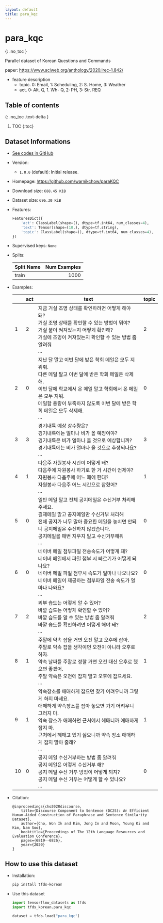 ```yaml
---
layout: default
title: para_kqc
---
```


# para_kqc
{: .no_toc }

Parallel dataset of Korean Questions and Commands

paper: https://www.aclweb.org/anthology/2020.lrec-1.842/

* feature description
    * topic. 0: Email, 1: Scheduling, 2: S. Home, 3: Weather
    * act. 0: Alt. Q, 1. Wh- Q, 2: PH, 3: Str. REQ

## Table of contents
{: .no_toc .text-delta }

1. TOC
{:toc}

## Dataset Informations

* [See codes in GitHub](https://github.com/jeongukjae/tfds-korean/blob/main/tfds_korean/para_kqc/para_kqc.py)
* Version:
  * `1.0.0` (default): Initial release.
* Homepage: <https://github.com/warnikchow/paraKQC>
* Download size: `688.45 KiB`
* Dataset size: `696.30 KiB`
* Features:

  ```python
  FeaturesDict({
      'act': ClassLabel(shape=(), dtype=tf.int64, num_classes=4),
      'text': Tensor(shape=(10,), dtype=tf.string),
      'topic': ClassLabel(shape=(), dtype=tf.int64, num_classes=4),
  })
  ```

* Supervised keys: `None`
* Splits:

  | Split Name | Num Examples        |
  |------------|--------------------:|
  |train  |1000|

* Examples:

  | |act|text|topic|
  |---|---|---|---|
  |1|2|지금 거실 조명 상태를 확인하려면 어떻게 해야 돼?<br>거실 조명 상태를 확인할 수 있는 방법이 뭐야?<br>거실 불이 켜져있는지 어떻게 확인해?<br>거실에 조명이 켜져있는지 확인할 수 있는 방법 좀 알려줘<br>...|2|
  |2|0|지난 달 말고 이번 달에 받은 학회 메일은 모두 지워줘.<br>다른 메일 말고 이번 달에 받은 학회 메일은 삭제해.<br>이번 달에 학교에서 온 메일 말고 학회에서 온 메일은 모두 지워.<br>메일함 용량이 부족하지 않도록 이번 달에 받은 학회 메일은 모두 삭제해.<br>...|0|
  |3|3|경기내륙 예상 강수량은?<br>경기내륙에는 얼마나 비가 올 예정이야?<br>경기내륙은 비가 얼마나 올 것으로 예상합니까?<br>경기내륙에는 비가 얼마나 올 것으로 추정되나요?<br>...|3|
  |4|1|다음주 자원봉사 시간이 어떻게 돼?<br>다음주에 자원봉사 하기로 한 거 시간이 언제야?<br>자원봉사 다음주에 어느 때에 한대?<br>자원봉사 다음주 어느 시간으로 잡혔어?<br>...|1|
  |5|0|일반 메일 말고 전체 공지메일은 수신거부 처리해주세요.<br>결제메일 말고 공지메일만 수신거부 처리해<br>전체 공지가 너무 많아 중요한 메일을 놓치면 안되니 공지메일은 수신하지 않겠습니다.<br>공지메일을 매번 지우지 말고 수신거부해줘<br>...|0|
  |6|0|네이버 메일 첨부파일 전송속도가 어떻게 돼?<br>네이버 메일에서 파일 첨부 시 빠르기가 어떻게 되나요?<br>네이버 메일 파일 첨부시 속도가 얼마나 나오나요?<br>네이버 메일이 제공하는 첨부파일 전송 속도가 얼마나 나와요?<br>...|0|
  |7|2|외부 습도는 어떻게 알 수 있어?<br>바깥 습도는 어떻게 확인할 수 있어?<br>바깥 습도를 알 수 있는 방법 좀 알려줘<br>바깥 습도를 확인하려면 어떻게 해야 돼?<br>...|2|
  |8|1|주말에 약속 잡을 거면 오전 말고 오후에 잡아.<br>주말로 약속 잡을 생각이면 오전이 아니라 오후로 하자.<br>약속 날짜를 주말로 정할 거면 오전 대신 오후로 했으면 좋겠어.<br>주말 약속은 오전에 잡지 말고 오후에 잡으세요.<br>...|1|
  |9|1|약속장소를 애매하게 잡으면 찾기 어려우니까 그렇게 하지 마세요.<br>애매하게 약속장소를 잡아 놓으면 가기 어려우니 그러지 마.<br>약속 장소가 애매하면 근처에서 헤매니까 애매하게 잡지 마.<br>근처에서 헤매고 있기 싫으니까 약속 장소 애매하게 잡지 말아 줄래?<br>...|1|
  |10|0|공지 메일 수신거부하는 방법 좀 알려줘<br>공지 메일은 어떻게 수신거부 해?<br>공지 메일 수신 거부 방법이 어떻게 되지?<br>공지 메일 수신 거부는 어떻게 할 수 있나요?<br>...|0|

* Citation:

  ```text
  @inproceedings{cho2020discourse,
      title={Discourse Component to Sentence (DC2S): An Efficient Human-Aided Construction of Paraphrase and Sentence Similarity Dataset},
      author={Cho, Won Ik and Kim, Jong In and Moon, Young Ki and Kim, Nam Soo},
      booktitle={Proceedings of The 12th Language Resources and Evaluation Conference},
      pages={6819--6826},
      year={2020}
  }
  ```

## How to use this dataset

* Installation:

  ```sh
  pip install tfds-korean
  ```

* Use this dataset

  ```python
  import tensorflow_datasets as tfds
  import tfds_korean.para_kqc

  dataset = tfds.load("para_kqc")
  ```
